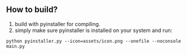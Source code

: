 ## How to build?
1. build with pyinstaller for compiling.
2. simply make sure pyinstaller is installed on your system and run:
```
python pyinstaller.py --icon=assets/icon.png --onefile --noconsole main.py
```